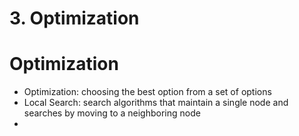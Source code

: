 # 3. Optimization

# Optimization

- Optimization: choosing the best option from a set of options
- Local Search: search algorithms that maintain a single node and searches by moving to a neighboring node
-
